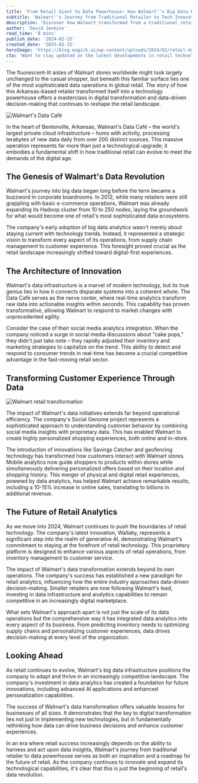 ```yaml
---
title: 'From Retail Giant to Data Powerhouse: How Walmart''s Big Data Revolution Transformed Modern Commerce'
subtitle: 'Walmart''s Journey from Traditional Retailer to Tech Innovation Leader'
description: 'Discover how Walmart transformed from a traditional retailer into a technology powerhouse through its revolutionary approach to big data analytics. From its sophisticated Data Café to cutting-edge AI innovations, learn how this retail giant is reshaping modern commerce through data-driven decision-making and customer-centric technologies.'
author: 'David Jenkins'
read_time: '8 mins'
publish_date: '2024-02-15'
created_date: '2025-02-15'
heroImage: 'https://blog.magick.ai/wp-content/uploads/2024/02/retail-data-transformation.jpg'
cta: 'Want to stay updated on the latest developments in retail technology and digital transformation? Follow us on LinkedIn for exclusive insights into how industry leaders like Walmart are revolutionizing commerce through data innovation.'
---
```


The fluorescent-lit aisles of Walmart stores worldwide might look largely unchanged to the casual shopper, but beneath this familiar surface lies one of the most sophisticated data operations in global retail. The story of how this Arkansas-based retailer transformed itself into a technology powerhouse offers a masterclass in digital transformation and data-driven decision-making that continues to reshape the retail landscape.

![Walmart's Data Café](https://i.magick.ai/PIXE/1739610350519_magick_img.webp)

In the heart of Bentonville, Arkansas, Walmart's Data Café – the world's largest private cloud infrastructure – hums with activity, processing terabytes of new data daily from over 200 distinct sources. This massive operation represents far more than just a technological upgrade; it embodies a fundamental shift in how traditional retail can evolve to meet the demands of the digital age.

## The Genesis of Walmart's Data Revolution

Walmart's journey into big data began long before the term became a buzzword in corporate boardrooms. In 2012, while many retailers were still grappling with basic e-commerce operations, Walmart was already expanding its Hadoop cluster from 10 to 250 nodes, laying the groundwork for what would become one of retail's most sophisticated data ecosystems.

The company's early adoption of big data analytics wasn't merely about staying current with technology trends. Instead, it represented a strategic vision to transform every aspect of its operations, from supply chain management to customer experience. This foresight proved crucial as the retail landscape increasingly shifted toward digital-first experiences.

## The Architecture of Innovation

Walmart's data infrastructure is a marvel of modern technology, but its true genius lies in how it connects disparate systems into a coherent whole. The Data Café serves as the nerve center, where real-time analytics transform raw data into actionable insights within seconds. This capability has proven transformative, allowing Walmart to respond to market changes with unprecedented agility.

Consider the case of their social media analytics integration. When the company noticed a surge in social media discussions about "cake pops," they didn't just take note – they rapidly adjusted their inventory and marketing strategies to capitalize on the trend. This ability to detect and respond to consumer trends in real-time has become a crucial competitive advantage in the fast-moving retail sector.

## Transforming Customer Experience Through Data

![Walmart retail transformation](https://i.magick.ai/PIXE/1739610350522_magick_img.webp)

The impact of Walmart's data initiatives extends far beyond operational efficiency. The company's Social Genome project represents a sophisticated approach to understanding customer behavior by combining social media insights with proprietary data. This has enabled Walmart to create highly personalized shopping experiences, both online and in-store.

The introduction of innovations like Savings Catcher and geofencing technology has transformed how customers interact with Walmart stores. Mobile analytics now guide shoppers to products within stores while simultaneously delivering personalized offers based on their location and shopping history. This merger of physical and digital retail experiences, powered by data analytics, has helped Walmart achieve remarkable results, including a 10-15% increase in online sales, translating to billions in additional revenue.

## The Future of Retail Analytics

As we move into 2024, Walmart continues to push the boundaries of retail technology. The company's latest innovation, Wallaby, represents a significant step into the realm of generative AI, demonstrating Walmart's commitment to staying at the forefront of retail technology. This proprietary platform is designed to enhance various aspects of retail operations, from inventory management to customer service.

The impact of Walmart's data transformation extends beyond its own operations. The company's success has established a new paradigm for retail analytics, influencing how the entire industry approaches data-driven decision-making. Smaller retailers are now following Walmart's lead, investing in data infrastructure and analytics capabilities to remain competitive in an increasingly digital marketplace.

What sets Walmart's approach apart is not just the scale of its data operations but the comprehensive way it has integrated data analytics into every aspect of its business. From predicting inventory needs to optimizing supply chains and personalizing customer experiences, data drives decision-making at every level of the organization.

## Looking Ahead

As retail continues to evolve, Walmart's big data infrastructure positions the company to adapt and thrive in an increasingly competitive landscape. The company's investment in data analytics has created a foundation for future innovations, including advanced AI applications and enhanced personalization capabilities.

The success of Walmart's data transformation offers valuable lessons for businesses of all sizes. It demonstrates that the key to digital transformation lies not just in implementing new technologies, but in fundamentally rethinking how data can drive business decisions and enhance customer experiences.

In an era where retail success increasingly depends on the ability to harness and act upon data insights, Walmart's journey from traditional retailer to data powerhouse serves as both an inspiration and a roadmap for the future of retail. As the company continues to innovate and expand its technological capabilities, it's clear that this is just the beginning of retail's data revolution.